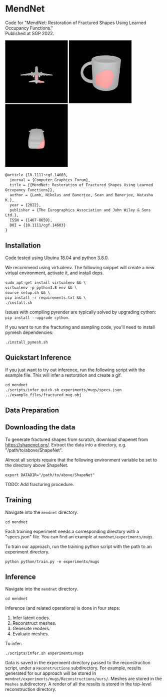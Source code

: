 # MendNet
Code for "MendNet: Restoration of Fractured Shapes Using Learned Occupancy Functions." \
Published at SGP 2022.

<img src="assets/airplane.gif" alt="example1" width="200"/> <img src="assets/mug.gif" alt="example1" width="200"/> <img src="assets/car.gif" alt="example1" width="200"/>

```
@article {10.1111:cgf.14603,
  journal = {Computer Graphics Forum},
  title = {{MendNet: Restoration of Fractured Shapes Using Learned Occupancy Functions}},
  author = {Lamb, Nikolas and Banerjee, Sean and Banerjee, Natasha K.},
  year = {2022},
  publisher = {The Eurographics Association and John Wiley & Sons Ltd.},
  ISSN = {1467-8659},
  DOI = {10.1111/cgf.14603}
}
```
## Installation

Code tested using Ubutnu 18.04 and python 3.8.0.

We recommend using virtualenv. The following snippet will create a new virtual environment, activate it, and install deps.
```
sudo apt-get install virtualenv && \
virtualenv -p python3.8 env && \
source setup.sh && \
pip install -r requirements.txt && \
./install.sh
```
Issues with compiling pyrender are typically solved by upgrading cython: `pip install --upgrade cython`.

If you want to run the fracturing and sampling code, you'll need to install pymesh dependencies:
```
./install_pymesh.sh
```

## Quickstart Inference

If you just want to try out inference, run the following script with the example file. This will infer a restoration and create a gif.
```
cd mendnet
./scripts/infer_quick.sh experiments/mugs/specs.json ../example_files/fractured_mug.obj
```

## Data Preparation

## Downloading the data
To generate fractured shapes from scratch, download shapenet from https://shapenet.org/. Extract the data into a directory, e.g. "/path/to/above/ShapeNet".

Almost all scripts require that the following environment variable be set to the directory above ShapeNet.
```
export DATADIR="/path/to/above/ShapeNet"
```

TODO: Add fracturing procedure.

## Training

Navigate into the `mendnet` directory.
```
cd mendnet
```

Each training experiment needs a corresponding directory with a "specs.json" file. You can find an example at `mendnet/experiments/mugs`.

To train our approach, run the training python script with the path to an experiment directory.
```
python python/train.py -e experiments/mugs
```

## Inference

Navigate into the `mendnet` directory.
```
cd mendnet
```

Inference (and related operations) is done in four steps:

1) Infer latent codes. 
2) Reconstruct meshes. 
3) Generate renders. 
4) Evaluate meshes.

To infer:
```
./scripts/infer.sh experiments/mugs
```

Data is saved in the experiment directory passed to the reconstruction script, under a `Reconstructions` subdirectory. For example, results generated for our approach will be stored in `mendnet/experiments/mugs/Reconstructions/ours/`. Meshes are stored in the `Meshes` subdirectory. A render of all the results is stored in the top-level reconstruction directory. 
